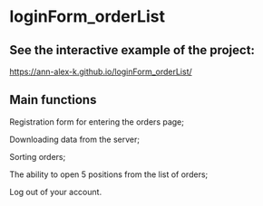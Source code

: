 # loginForm_orderList

## See the interactive example of the project:

https://ann-alex-k.github.io/loginForm_orderList/

## Main functions

Registration form for entering the orders page;

Downloading data from the server;

Sorting orders;

The ability to open 5 positions from the list of orders;

Log out of your account.
